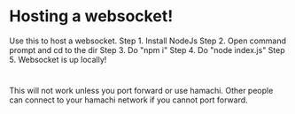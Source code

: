 
# Hosting a websocket!

Use this to host a websocket.
Step 1. Install NodeJs
Step 2. Open command prompt and cd to the dir
Step 3. Do "npm i"
Step 4. Do "node index.js"
Step 5. Websocket is up locally!

#
This will not work unless you port forward or use hamachi. Other people can connect to your hamachi network if you cannot port forward.
